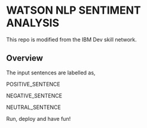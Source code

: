 # WATSON NLP SENTIMENT ANALYSIS
This repo is modified from the IBM Dev skill network.

## Overview
The input sentences are labelled as,

POSITIVE_SENTENCE

NEGATIVE_SENTENCE

NEUTRAL_SENTENCE

Run, deploy and have fun!
